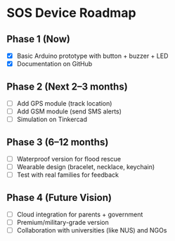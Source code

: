 # SOS Device Roadmap

## Phase 1 (Now)
- [x] Basic Arduino prototype with button + buzzer + LED
- [x] Documentation on GitHub

## Phase 2 (Next 2–3 months)
- [ ] Add GPS module (track location)
- [ ] Add GSM module (send SMS alerts)
- [ ] Simulation on Tinkercad

## Phase 3 (6–12 months)
- [ ] Waterproof version for flood rescue
- [ ] Wearable design (bracelet, necklace, keychain)
- [ ] Test with real families for feedback

## Phase 4 (Future Vision)
- [ ] Cloud integration for parents + government
- [ ] Premium/military-grade version
- [ ] Collaboration with universities (like NUS) and NGOs
